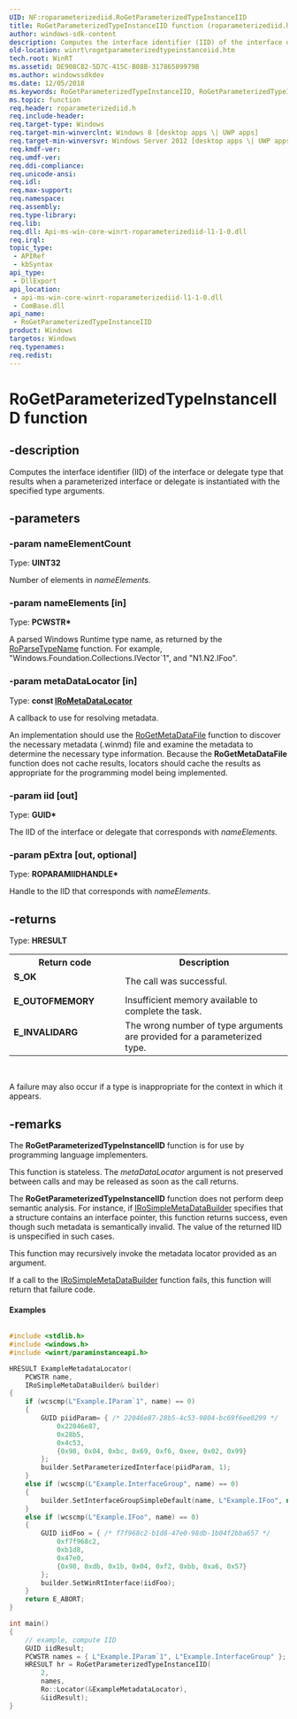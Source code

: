 ```yaml
---
UID: NF:roparameterizediid.RoGetParameterizedTypeInstanceIID
title: RoGetParameterizedTypeInstanceIID function (roparameterizediid.h)
author: windows-sdk-content
description: Computes the interface identifier (IID) of the interface or delegate type that results when a parameterized interface or delegate is instantiated with the specified type arguments.
old-location: winrt\rogetparameterizedtypeinstanceiid.htm
tech.root: WinRT
ms.assetid: DE908C82-5D7C-415C-B08B-31786589979B
ms.author: windowssdkdev
ms.date: 12/05/2018
ms.keywords: RoGetParameterizedTypeInstanceIID, RoGetParameterizedTypeInstanceIID function [Windows Runtime], roparameterizediid/RoGetParameterizedTypeInstanceIID, winrt.rogetparameterizedtypeinstanceiid
ms.topic: function
req.header: roparameterizediid.h
req.include-header: 
req.target-type: Windows
req.target-min-winverclnt: Windows 8 [desktop apps \| UWP apps]
req.target-min-winversvr: Windows Server 2012 [desktop apps \| UWP apps]
req.kmdf-ver: 
req.umdf-ver: 
req.ddi-compliance: 
req.unicode-ansi: 
req.idl: 
req.max-support: 
req.namespace: 
req.assembly: 
req.type-library: 
req.lib: 
req.dll: Api-ms-win-core-winrt-roparameterizediid-l1-1-0.dll
req.irql: 
topic_type:
 - APIRef
 - kbSyntax
api_type:
 - DllExport
api_location:
 - api-ms-win-core-winrt-roparameterizediid-l1-1-0.dll
 - ComBase.dll
api_name:
 - RoGetParameterizedTypeInstanceIID
product: Windows
targetos: Windows
req.typenames: 
req.redist: 
---
```


# RoGetParameterizedTypeInstanceIID function


## -description


Computes the interface identifier (IID) of the interface or delegate type that results when a parameterized interface or delegate is instantiated with the specified type arguments.


## -parameters




### -param nameElementCount

Type: <b>UINT32</b>

Number of elements in <i>nameElements.</i>


### -param nameElements [in]

Type: <b>PCWSTR*</b>

A parsed Windows Runtime type name, as returned by the <a href="https://msdn.microsoft.com/AF007D43-7BAC-4753-9D2B-8F397B4A464A">RoParseTypeName</a> function.
For example, "Windows.Foundation.Collections.IVector`1", and "N1.N2.IFoo".



### -param metaDataLocator [in]

Type: <b>const <a href="https://msdn.microsoft.com/A1004454-1C9F-46AF-8C88-BB8204FA0410">IRoMetaDataLocator</a></b>

A callback to use for resolving metadata. 
                                                                  
An implementation should use the <a href="https://msdn.microsoft.com/FF4FEA9F-3FB0-4D56-BE9A-E8E2CB13D718">RoGetMetaDataFile</a> function to discover the necessary metadata (.winmd) file and examine the metadata to determine the necessary type information. Because the <b>RoGetMetaDataFile</b> function does not cache results, locators should cache the results as appropriate for the programming model being implemented.


### -param iid [out]

Type: <b>GUID*</b>

The IID of the interface or delegate that corresponds with <i>nameElements</i>.


### -param pExtra [out, optional]

Type: <b>ROPARAMIIDHANDLE*</b>

Handle to the IID that corresponds with <i>nameElements</i>.


## -returns



Type: <b>HRESULT</b>

<table>
<tr>
<th>Return code</th>
<th>Description</th>
</tr>
<tr>
<td width="40%">
<dl>
<dt><b>S_OK</b></dt>
</dl>
</td>
<td width="60%">
The call was successful.

</td>
</tr>
<tr>
<td width="40%">
<dl>
<dt><b>E_OUTOFMEMORY</b></dt>
</dl>
</td>
<td width="60%">
Insufficient memory available to complete the task.

</td>
</tr>
<tr>
<td width="40%">
<dl>
<dt><b>E_INVALIDARG</b></dt>
</dl>
</td>
<td width="60%">
The wrong number of type arguments are provided for a parameterized type.

</td>
</tr>
</table>
 

A failure may also occur if a type is inappropriate for the context in which it appears.




## -remarks



The <b>RoGetParameterizedTypeInstanceIID</b> function is for use by programming language implementers.

This function is stateless.  The <i>metaDataLocator</i> argument is not preserved between calls and may be released as soon as the call returns.



The <b>RoGetParameterizedTypeInstanceIID</b> function does not perform deep semantic analysis.  For instance, if <a href="https://msdn.microsoft.com/031B9F9B-FF77-4524-87B7-D786459569C3">IRoSimpleMetaDataBuilder</a> specifies that a structure contains an interface pointer, this function returns success, even though such metadata is semantically invalid. The value of the returned IID is unspecified in such cases.

This function may recursively invoke the metadata locator provided as an argument.



If a call to the <a href="https://msdn.microsoft.com/031B9F9B-FF77-4524-87B7-D786459569C3">IRoSimpleMetaDataBuilder</a> function fails, this function will return that failure code.




#### Examples


```cpp

#include <stdlib.h>
#include <windows.h>
#include <winrt/paraminstanceapi.h>

HRESULT ExampleMetadataLocator(
    PCWSTR name, 
    IRoSimpleMetaDataBuilder& builder)
{
    if (wcscmp(L"Example.IParam`1", name) == 0)
    {
        GUID piidParam= { /* 22046e87-28b5-4c53-9804-bc69f6ee0299 */
            0x22046e87,
            0x28b5,
            0x4c53,
            {0x98, 0x04, 0xbc, 0x69, 0xf6, 0xee, 0x02, 0x99}
        };
        builder.SetParameterizedInterface(piidParam, 1);
    }
    else if (wcscmp(L"Example.InterfaceGroup", name) == 0)
    {
        builder.SetInterfaceGroupSimpleDefault(name, L"Example.IFoo", nullptr);
    }
    else if (wcscmp(L"Example.IFoo", name) == 0)
    {
        GUID iidFoo = { /* f7f968c2-b1d8-47e0-98db-1b04f2bba657 */
            0xf7f968c2,
            0xb1d8,
            0x47e0,
            {0x98, 0xdb, 0x1b, 0x04, 0xf2, 0xbb, 0xa6, 0x57}
        };
        builder.SetWinRtInterface(iidFoo);
    }
    return E_ABORT;
}

int main()
{
    // example, compute IID
    GUID iidResult;
    PCWSTR names = { L"Example.IParam`1", L"Example.InterfaceGroup" };
    HRESULT hr = RoGetParameterizedTypeInstanceIID(
        2,
        names,
        Ro::Locator(&ExampleMetadataLocator),
        &iidResult);
}


```




